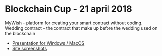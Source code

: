 # Blockchain Cup - 21 april 2018

MyWish - platform for creating your smart contract without coding.  
Wedding contract - the contract that make up before the wedding used on the blockchain

* [Presentation for Windows / MacOS](https://github.com/mike-petrov/hackatons/tree/master/Blockchain%20Cup%20-%2021%20april%202018/Presentation)
* [Site screenshots](https://github.com/mike-petrov/hackatons/tree/master/Blockchain%20Cup%20-%2021%20april%202018/Site)